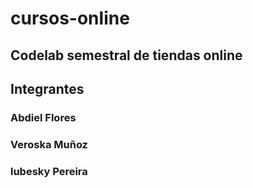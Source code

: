 # cursos-online


## Codelab  semestral de tiendas online 
## Integrantes 
### Abdiel Flores 
### Veroska Muñoz
### lubesky Pereira  
